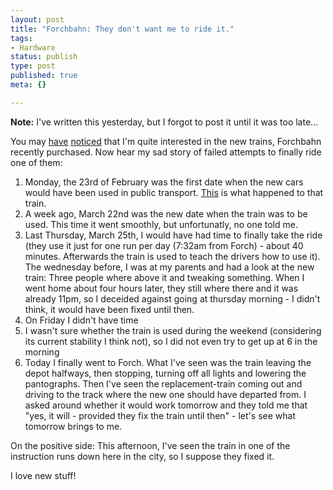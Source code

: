 ```yaml
---
layout: post
title: "Forchbahn: They don't want me to ride it."
tags:
- Hardware
status: publish
type: post
published: true
meta: {}

---
```

<p><strong>Note:</strong> I've written this yesterday, but I forgot to post it until it was too late...</p>
<p>You may <a href="/archives/some_suburban_railways_i.html">have</a> <a href="/archives/too_bad.html">noticed</a> that I'm quite interested in the new trains, Forchbahn recently purchased. Now hear my sad story of failed attempts to finally ride one of them:
</p>
<ol>
 <li>Monday, the 23rd of February was the first date when the new cars would have been used in public transport. <a href="/archives/too_bad.html">This</a> is what happened to that train.</li>
 <li>A week ago, March 22nd was the new date when the train was to be used. This time it went smoothly, but unfortunatly, no one told me.</li>
 <li>Last Thursday, March 25th, I would have had time to finally take the ride (they use it just for one run per day (7:32am from Forch) - about 40 minutes. Afterwards the train is used to teach the drivers how to use it). The wednesday before, I was at my parents and had a look at the new train: Three people where above it and tweaking something. When I went home about four hours later, they still where there and it was already 11pm, so I deceided against going at thursday morning - I didn't think, it would have been fixed until then.</li>
 <li>On Friday I didn't have time</li>
 <li>I wasn't sure whether the train is used during the weekend (considering its current stability I think not), so I did not even try to get up at 6 in the morning</li>
 <li>Today I finally went to Forch. What I've seen was the train leaving the depot halfways, then stopping, turning off all lights and lowering the pantographs. Then I've seen the replacement-train coming out and driving to the track where the new one should have departed from. I asked around whether it would work tomorrow and they told me that "yes, it will - provided they fix the train until then" - let's see what tomorrow brings to me.</li>
</ol>
<p>
On the positive side: This afternoon, I've seen the train in one of the instruction runs down here in the city, so I suppose they fixed it.
</p><p>
I love new stuff!
</p>
